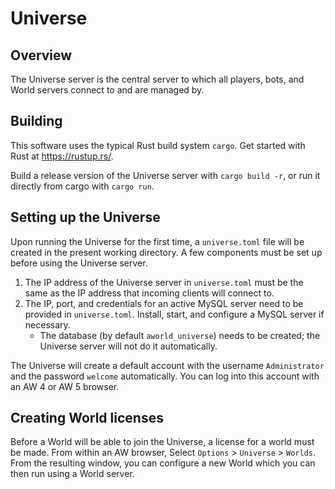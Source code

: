 # Universe 

## Overview

The Universe server is the central server to which all players, bots, and World servers connect to and are managed by.

## Building

This software uses the typical Rust build system `cargo`. Get started with Rust at https://rustup.rs/.

Build a release version of the Universe server with `cargo build -r`, or run it directly from cargo with `cargo run`.

## Setting up the Universe

Upon running the Universe for the first time, a `universe.toml` file will be created in the present working directory. A few components must be set up before using the Universe server.

1) The IP address of the Universe server in `universe.toml` must be the same as the IP address that incoming clients will connect to.
2) The IP, port, and credentials for an active MySQL server need to be provided in `universe.toml`. Install, start, and configure a MySQL server if necessary.
   * The database (by default `aworld_universe`) needs to be created; the Universe server will not do it automatically.

The Universe will create a default account with the username `Administrator` and the password `welcome` automatically. You can log into this account with an AW 4 or AW 5 browser.

## Creating World licenses

Before a World will be able to join the Universe, a license for a world must be made. From within an AW browser, Select `Options` > `Universe` > `Worlds`. From the resulting window, you can configure a new World which you can then run using a World server.
